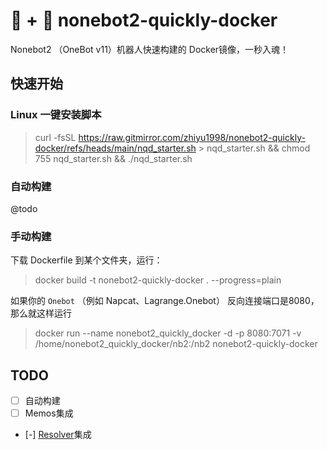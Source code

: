# 🐳 + 🤖 nonebot2-quickly-docker

Nonebot2 （OneBot v11）机器人快速构建的 Docker镜像，一秒入魂！

## 快速开始

### Linux 一键安装脚本

> curl -fsSL https://raw.gitmirror.com/zhiyu1998/nonebot2-quickly-docker/refs/heads/main/nqd_starter.sh > nqd_starter.sh && chmod 755 nqd_starter.sh && ./nqd_starter.sh

### 自动构建

@todo

### 手动构建

下载 Dockerfile 到某个文件夹，运行：

> docker build -t nonebot2-quickly-docker . --progress=plain

如果你的 `Onebot` （例如 Napcat、Lagrange.Onebot） 反向连接端口是8080，那么就这样运行

> docker run --name nonebot2_quickly_docker -d -p 8080:7071 -v /home/nonebot2_quickly_docker/nb2:/nb2 nonebot2-quickly-docker

## TODO

- [ ] 自动构建
- [ ] Memos集成
- [-] [Resolver](https://github.com/zhiyu1998/nonebot-plugin-resolver)集成